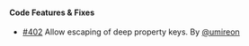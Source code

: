 #### Code Features & Fixes

* [#402](https://github.com/chaijs/chai/pull/402) Allow escaping of deep
   property keys.
   By [@umireon](https://github.com/umireon)
